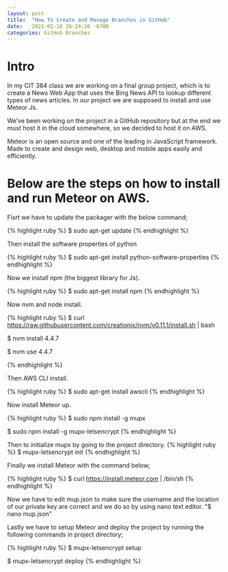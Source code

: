 ```yaml
---
layout: post
title:  "How To Create and Manage Branches in GitHub"
date:   2021-02-18 20:24:26 -0700
categories: GitHub Branches
---
```


<h1><b>Intro</b></h1>
In my CIT 384 class we are working on a final group project, which is to create a News Web App that uses the Bing News API to lookup different types of news articles. In our project we are supposed to install and use Meteor Js.

We’ve been working on the project in a GitHub repository but at the end we must host it in the cloud somewhere, so we decided to host it on AWS.

Meteor is an open source and one of the leading in JavaScript framework. Made to create and design web, desktop and mobile apps easily and efficiently.

<h1><b>Below are the steps on how to install and run Meteor on AWS.</b></h1>
Fisrt we have to update the packager with the below command;

{% highlight ruby %}
$ sudo apt-get update
{% endhighlight %}

Then install the software properties of python

{% highlight ruby %}
$ sudo apt-get install python-software-properties
{% endhighlight %}

Now we install npm (the biggest library for Js).

{% highlight ruby %}
$ sudo apt-get install npm
{% endhighlight %}

Now nvm and node install.

{% highlight ruby %}
$ curl https://raw.githubusercontent.com/creationix/nvm/v0.11.1/install.sh | bash

$ nvm install 4.4.7

$ nvm use 4.4.7

{% endhighlight %}

Then AWS CLI install.

{% highlight ruby %}
$ sudo apt-get install awscli
{% endhighlight %}

Now install Meteor up.

{% highlight ruby %}
$ sudo npm install -g mupx

$ sudo npm install -g mupx-letsencrypt
{% endhighlight %}

Then to initialize mupx by going to the project directory.
{% highlight ruby %}
$ mupx-letsencrypt init
{% endhighlight %}

Finally we install Meteor with the command below;

{% highlight ruby %}
$ curl https://install.meteor.com | /bin/sh
{% endhighlight %}

Now we have to edit mup.json to make sure the username and the location of our private key are correct and we do so by using nano text editor. "$ nano mup.json"

Lastly we have to setup Meteor and deploy the project by running the following commands in project directory;

{% highlight ruby %}
$ mupx-letsencrypt setup

$ mupx-letsencrypt deploy
{% endhighlight %}
